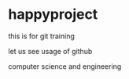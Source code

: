 # happyproject
this is for git training

let us see usage of github


computer science and engineering